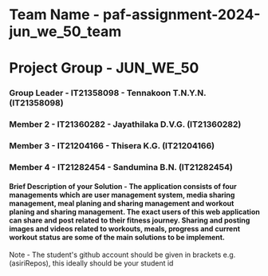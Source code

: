 # Team Name - paf-assignment-2024-jun_we_50_team
# Project Group - JUN_WE_50
### Group Leader - IT21358098 - Tennakoon T.N.Y.N. (IT21358098)
### Member 2 - IT21360282 - Jayathilaka D.V.G. (IT21360282)
### Member 3 - IT21204166 - Thisera K.G. (IT21204166)
### Member 4 - IT21282454 - Sandumina B.N. (IT21282454)

#### Brief Description of your Solution - The application consists of four managements which are user management system, media sharing management, meal planing and sharing management and workout planing and sharing management. The exact users of this web application can share and post related to their fitness journey. Sharing and posting images and videos related to workouts, meals, progress and current workout status are some of the main solutions to be implement.

Note - The student's github account should be given in brackets e.g. (asiriRepos), this ideally should be your student id 
